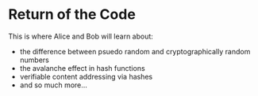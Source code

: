 # Return of the Code

This is where Alice and Bob will learn about:
- the difference between psuedo random and cryptographically random numbers
- the avalanche effect in hash functions
- verifiable content addressing via hashes
- and so much more...
